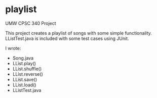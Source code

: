 # playlist

UMW CPSC 340 Project

This project creates a playlist of songs with some simple functionality. LListTest.java is included with some test cases using JUnit.

I wrote:
- Song.java
- LList.play()
- LList.shuffle()
- LList.reverse()
- LList.save()
- LList.load()
- LListTest.java
